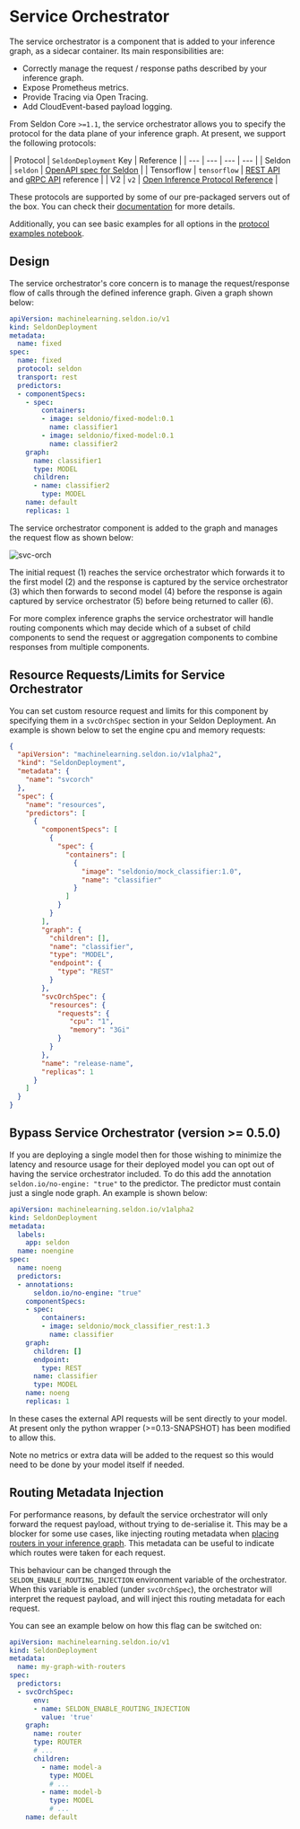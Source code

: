 # Service Orchestrator

The service orchestrator is a component that is added to your inference graph,
as a sidecar container.
Its main responsibilities are:

- Correctly manage the request / response paths described by your inference graph.
- Expose Prometheus metrics.
- Provide Tracing via Open Tracing.
- Add CloudEvent-based payload logging.

From Seldon Core `>=1.1`, the service orchestrator allows you to specify the
protocol for the data plane of your inference graph.
At present, we support the following protocols:

| Protocol | `SeldonDeployment` Key | Reference | 
| --- | --- | --- | --- |
| Seldon | `seldon` | [OpenAPI spec for Seldon](https://docs.seldon.io/projects/seldon-core/en/latest/reference/apis/openapi.html) |
| Tensorflow | `tensorflow` | [REST API](https://www.tensorflow.org/tfx/serving/api_rest) and [gRPC API](https://github.com/tensorflow/serving/blob/master/tensorflow_serving/apis/prediction_service.proto) reference |
| V2 | `v2` | [Open Inference Protocol Reference](https://docs.seldon.io/projects/seldon-core/en/latest/reference/apis/v2-protocol.html) |

These protocols are supported by some of our pre-packaged servers out of the
box.
You can check their
[documentation](../servers/overview.md)
for more details.

Additionally, you can see basic examples for all options in the [protocol
examples notebook](../examples/protocol_examples.html).

## Design

The service orchestrator's core concern is to manage the request/response flow of calls through the defined inference graph.
Given a graph shown below:

```YAML
apiVersion: machinelearning.seldon.io/v1
kind: SeldonDeployment
metadata:
  name: fixed
spec:
  name: fixed
  protocol: seldon
  transport: rest
  predictors:
  - componentSpecs:
    - spec:
        containers:
        - image: seldonio/fixed-model:0.1
          name: classifier1
        - image: seldonio/fixed-model:0.1
          name: classifier2
    graph:
      name: classifier1
      type: MODEL
      children:
      - name: classifier2
        type: MODEL
    name: default
    replicas: 1
```

The service orchestrator component is added to the graph and manages the request flow as shown below:

![svc-orch](./svcOrch1.png)

The initial request (1) reaches the service orchestrator which forwards it to the first model (2) and the response is captured by the service orchestrator (3) which then forwards to second model (4) before the response is again captured by service orchestrator (5) before being returned to caller (6).

For more complex inference graphs the service orchestrator will handle routing components which may decide which of a subset of child components to send the request or aggregation components to combine responses from multiple components.


## Resource Requests/Limits for Service Orchestrator

You can set custom resource request and limits for this component by specifying
them in a `svcOrchSpec` section in your Seldon Deployment.
An example is shown below to set the engine cpu and memory requests:

```JSON
{
  "apiVersion": "machinelearning.seldon.io/v1alpha2",
  "kind": "SeldonDeployment",
  "metadata": {
    "name": "svcorch"
  },
  "spec": {
    "name": "resources",
    "predictors": [
      {
        "componentSpecs": [
          {
            "spec": {
              "containers": [
                {
                  "image": "seldonio/mock_classifier:1.0",
                  "name": "classifier"
                }
              ]
            }
          }
        ],
        "graph": {
          "children": [],
          "name": "classifier",
          "type": "MODEL",
          "endpoint": {
            "type": "REST"
          }
        },
        "svcOrchSpec": {
          "resources": {
            "requests": {
               "cpu": "1",
               "memory": "3Gi"
            }
          }
        },
        "name": "release-name",
        "replicas": 1
      }
    ]
  }
}

```

## Bypass Service Orchestrator (version >= 0.5.0)

If you are deploying a single model then for those wishing to minimize the latency and resource usage for their deployed model you can opt out of having the service orchestrator included. To do this add the annotation `seldon.io/no-engine: "true"` to the predictor. The predictor must contain just a single node graph. An example is shown below:

```YAML
apiVersion: machinelearning.seldon.io/v1alpha2
kind: SeldonDeployment
metadata:
  labels:
    app: seldon
  name: noengine
spec:
  name: noeng
  predictors:
  - annotations:
      seldon.io/no-engine: "true"
    componentSpecs:
    - spec:
        containers:
        - image: seldonio/mock_classifier_rest:1.3
          name: classifier
    graph:
      children: []
      endpoint:
        type: REST
      name: classifier
      type: MODEL
    name: noeng
    replicas: 1
```

In these cases the external API requests will be sent directly to your model. At present only the python wrapper (>=0.13-SNAPSHOT) has been modified to allow this.

Note no metrics or extra data will be added to the request so this would need to be done by your model itself if needed.

## Routing Metadata Injection

For performance reasons, by default the service orchestrator will only forward
the request payload, without trying to de-serialise it.
This may be a blocker for some use cases, like injecting routing metadata when
[placing routers in your inference graph](../analytics/routers.md).
This metadata can be useful to indicate which routes were taken for each
request.

This behaviour can be changed through the `SELDON_ENABLE_ROUTING_INJECTION`
environment variable of the orchestrator.
When this variable is enabled (under `svcOrchSpec`), the orchestrator will
interpret the request payload, and will inject this routing metadata for each
request.

You can see an example below on how this flag can be switched on:

```yaml
apiVersion: machinelearning.seldon.io/v1
kind: SeldonDeployment
metadata:
  name: my-graph-with-routers 
spec:
  predictors:
  - svcOrchSpec:
      env:
      - name: SELDON_ENABLE_ROUTING_INJECTION
        value: 'true'
    graph:
      name: router
      type: ROUTER 
      # ...
      children: 
        - name: model-a
          type: MODEL
          # ...
        - name: model-b
          type: MODEL
          # ...
    name: default
```


